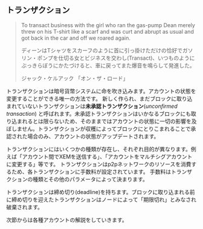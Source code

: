 ## トランザクション

> To transact business with the girl who ran the gas-pump Dean merely threw
> on his T-shirt like a scarf and was curt and abrupt as usual and got back in
> the car and off we roared again.
>
> ディーンはTシャツをスカーフのように首に引っ掛けただけの恰好でガソリン・ポンプを仕切る女とビジネスを交わし(Transact)、いつものようにぶっきらぼうにかたづけると、車に戻ってまた爆音を鳴らして発進した。
>
> ジャック・ケルアック 「オン・ザ・ロード」

トランザクションは暗号貨幣システムに命を吹き込みます。アカウントの状態を変更することができる唯一の方法です。
新しく作られ、まだブロックに取り込まれていないトランザクションは**未承認トランザクション**(*unconfirmed transaction*)
と呼ばれます。未承認トランザクションはいかなるブロックにも取り込まれるとは限らないため、そのままではアカウントの状態に一切の影響を及ぼしません。トランザクションが収穫によってブロックにとりこまれることで承認された場合のみ、アカウントの状態がアップデートされます。

トランザクションにはいくつかの種類が存在し、それぞれ目的が異なります。例えば「アカウント間でXEMを送信する」、「アカウントをマルチシグアカウントに変更する」等です。
トランザクションはp2pネットワークのリソースを消費するため、各トランザクションに手数料が設定されています。
手数料はトランザクションの種類とその他のパラメータによって決まります。

トランザクションは締め切り(deadline)を持ちます。ブロックに取り込まれる前に締め切りを迎えたトランザクションはノードによって「期限切れ」とみなされ破棄されます。

次節からは各種アカウントの解説をしていきます。

